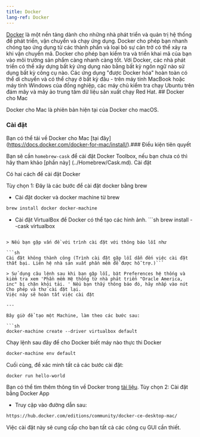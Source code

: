 ```yaml
---
title: Docker
lang-ref: Docker
---
```


[Docker](https://docs.docker.com) là một nền tảng dành cho những nhà phát triển và quản trị hệ thống để phát triển, vận chuyển và chạy ứng dụng. Docker cho phép bạn nhanh chóng tạo ứng dụng từ các thành phần và loại bỏ sự cản trở có thể xảy ra khi vận chuyển mã. Docker cho phép bạn kiểm tra và triển khai mã của bạn vào môi trường sản phẩm càng nhanh càng tốt. Với Docker, các nhà phát triển có thể xây dựng bất kỳ ứng dụng nào bằng bất kỳ ngôn ngữ nào sử dụng bất kỳ công cụ nào. Các ứng dụng "được Docker hóa" hoàn toàn có thể di chuyển và có thể chạy ở bất kỳ đâu - trên máy tính MacBook hoặc máy tính Windows của đồng nghiệp, các máy chủ kiểm tra chạy Ubuntu trên đám mây và máy ảo trung tâm dữ liệu sản xuất chạy Red Hat. ## Docker cho Mac

Docker cho Mac là phiên bản hiện tại của Docker cho macOS.

### Cài đặt

Bạn có thể tải về Docker cho Mac [tại đây] (https://docs.docker.com/docker-for-mac/install/).### Điều kiện tiên quyết

Bạn sẽ cần `homebrew-cask` để cài đặt Docker Toolbox, nếu bạn chưa có thì hãy tham khảo [phần này] (../Homebrew/Cask.md). Cài đặt

Có hai cách để cài đặt Docker

Tùy chọn 1: Đây là các bước để cài đặt docker bằng brew

- Cài đặt docker và docker machine từ brew

```sh
brew install docker docker-machine
```

- Cài đặt VirtualBox để Docker có thể tạo các hình ảnh. ```sh
  brew install --cask virtualbox

````

> Nếu bạn gặp vấn đề với trình cài đặt với thông báo lỗi như

```sh
Cài đặt không thành công (Trình cài đặt gặp lỗi dẫn đến việc cài đặt thất bại. Liên hệ nhà sản xuất phần mềm để được hỗ trợ.)```

> Sử dụng câu lệnh sau khi bạn gặp lỗi, bật Preferences hệ thống và kiểm tra xem 'Phần mềm Hệ thống từ nhà phát triển "Oracle America, inc" bị chặn khỏi tải. ' Nếu bạn thấy thông báo đó, hãy nhấp vào nút Cho phép và thử cài đặt lại.
Việc này sẽ hoàn tất việc cài đặt

---

Bây giờ để tạo một Machine, làm theo các bước sau:

```sh
docker-machine create --driver virtualbox default
````

Chạy lệnh sau đây để cho Docker biết máy nào thực thi Docker

```sh
docker-machine env default
```

Cuối cùng, để xác minh tất cả các bước cài đặt:

```sh
docker run hello-world
```

Bạn có thể tìm thêm thông tin về Docker trong [tài liệu](https://docs.docker.com/). Tùy chọn 2: Cài đặt bằng Docker App

- Truy cập vào đường dẫn sau:

```sh
https://hub.docker.com/editions/community/docker-ce-desktop-mac/
```

Việc cài đặt này sẽ cung cấp cho bạn tất cả các công cụ GUI cần thiết.
